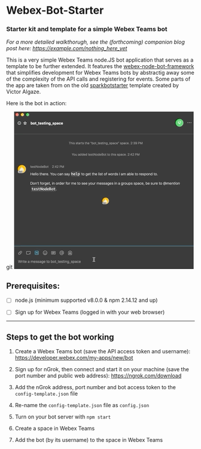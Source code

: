 # Webex-Bot-Starter

### Starter kit and template for a simple Webex Teams bot

*For a more detailed walkthorugh, see the (forthcoming) companion blog post here: https://example.com/nothing_here_yet*

This is a very simple Webex Teams node.JS bot application that serves as a template to be further extended. It features the [webex-node-bot-framework](https://github.com/jpjpjp/webex-node-bot-framework) that simplifies development for Webex Teams bots by abstractig away some of the complexity of the API calls and registering for events.  Some parts of the app are taken from on the old [sparkbotstarter](https://github.com/valgaze/sparkbotstarter) template created by Victor Algaze. 

Here is the bot in action:

git
![What we're making](./images/webexbotstarter.gif)


## Prerequisites:

- [ ] node.js (minimum supported v8.0.0 & npm 2.14.12 and up)

- [ ] Sign up for Webex Teams (logged in with your web browser)


----

## Steps to get the bot working

1. Create a Webex Teams bot (save the API access token and username): https://developer.webex.com/my-apps/new/bot

2. Sign up for nGrok, then connect and start it on your machine (save the port number and public web address): https://ngrok.com/download
 
3. Add the nGrok address, port number and bot access token to the `config-template.json` file

4. Re-name the  `config-template.json`  file as  `config.json`

5. Turn on your bot server with ```npm start```

6. Create a space in Webex Teams

7. Add the bot (by its username) to the space in Webex Teams